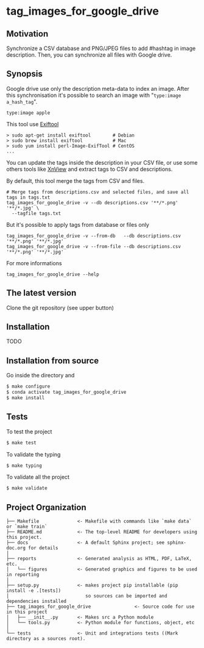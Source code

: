 # tag_images_for_google_drive

## Motivation

Synchronize a CSV database and PNG/JPEG files to add #hashtag in image description.
Then, you can synchronize all files with Google drive.

## Synopsis

Google drive use only the description meta-data to index an image.
After this synchronisation it's possible to search an image with
"`type:image a_hash_tag`".

    type:image apple

This tool use [Exiftool](https://github.com/exiftool/exiftool)

    > sudo apt-get install exiftool        # Debian
    > sudo brew install exiftool           # Mac
    > sudo yum install perl-Image-ExifTool # CentOS
    ...

You can update the tags inside the description in your CSV file,
or use some others tools like [XnView](https://www.xnview.com/fr/)
and extract tags to CSV and descriptions.

By default, this tool merge the tags from CSV and files.

    # Merge tags from descriptions.csv and selected files, and save all tags in tags.txt
    tag_images_for_google_drive -v --db descriptions.csv '**/*.png' '**/*.jpg' \
      --tagfile tags.txt

But it's possible to apply tags from database or files only

    tag_images_for_google_drive -v --from-db   --db descriptions.csv '**/*.png' '**/*.jpg'
    tag_images_for_google_drive -v --from-file --db descriptions.csv '**/*.png' '**/*.jpg'

For more informations

    tag_images_for_google_drive --help

## The latest version

Clone the git repository (see upper button)

## Installation

TODO

## Installation from source

Go inside the directory and
```bash
$ make configure
$ conda activate tag_images_for_google_drive
$ make install
```

## Tests

To test the project
```bash
$ make test
```

To validate the typing
```bash
$ make typing
```

To validate all the project
```bash
$ make validate
```

## Project Organization

    ├── Makefile              <- Makefile with commands like `make data` or `make train`
    ├── README.md             <- The top-level README for developers using this project.
    ├── docs                  <- A default Sphinx project; see sphinx-doc.org for details
    │
    ├── reports               <- Generated analysis as HTML, PDF, LaTeX, etc.
    │   └── figures           <- Generated graphics and figures to be used in reporting
    │
    ├── setup.py              <- makes project pip installable (pip install -e .[tests])
    │                            so sources can be imported and dependencies installed
    ├── tag_images_for_google_drive                <- Source code for use in this project
    │   ├── __init__.py       <- Makes src a Python module
    │   └── tools.py          <- Python module for functions, object, etc
    │
    └── tests                 <- Unit and integrations tests ((Mark directory as a sources root).


